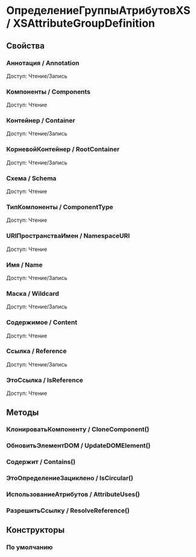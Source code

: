 
# ОпределениеГруппыАтрибутовXS / XSAttributeGroupDefinition
      

      
## Свойства
    
### Аннотация / Annotation
Доступ: Чтение/Запись
### Компоненты / Components
Доступ: Чтение
### Контейнер / Container
Доступ: Чтение/Запись
### КорневойКонтейнер / RootContainer
Доступ: Чтение/Запись
### Схема / Schema
Доступ: Чтение
### ТипКомпоненты / ComponentType
Доступ: Чтение
### URIПространстваИмен / NamespaceURI
Доступ: Чтение
### Имя / Name
Доступ: Чтение/Запись
### Маска / Wildcard
Доступ: Чтение/Запись
### Содержимое / Content
Доступ: Чтение
### Ссылка / Reference
Доступ: Чтение/Запись
### ЭтоСсылка / IsReference
Доступ: Чтение
## Методы
    
### КлонироватьКомпоненту / CloneComponent()
    
### ОбновитьЭлементDOM / UpdateDOMElement()
    
### Содержит / Contains()
    
### ЭтоОпределениеЗациклено / IsCircular()
    
### ИспользованиеАтрибутов / AttributeUses()
    
### РазрешитьСсылку / ResolveReference()
    
## Конструкторы

  
### По умолчанию
    